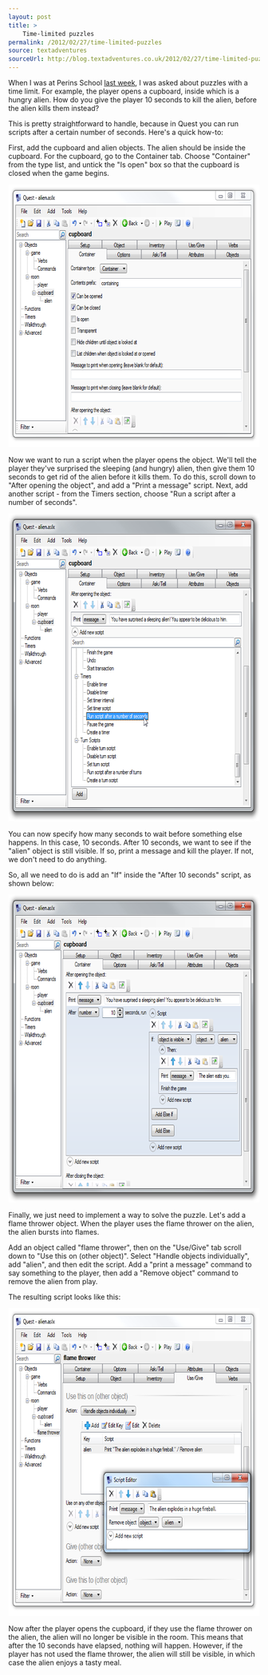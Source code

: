 ```yaml
---
layout: post
title: >
    Time-limited puzzles
permalink: /2012/02/27/time-limited-puzzles
source: textadventures
sourceUrl: http://blog.textadventures.co.uk/2012/02/27/time-limited-puzzles/
---
```

When I was at Perins School <a title="Text adventures in the classroom – Quest day at Perins School" href="http://www.textadventures.co.uk/blog/2012/02/24/text-adventures-in-the-classroom-quest-day-at-perins-school/">last week</a>, I was asked about puzzles with a time limit. For example, the player opens a cupboard, inside which is a hungry alien. How do you give the player 10 seconds to kill the alien, before the alien kills them instead?

This is pretty straightforward to handle, because in Quest you can run scripts after a certain number of seconds. Here's a quick how-to:

First, add the cupboard and alien objects. The alien should be inside the cupboard. For the cupboard, go to the Container tab. Choose "Container" from the type list, and untick the "Is open" box so that the cupboard is closed when the game begins.

<img class="aligncenter size-full wp-image-1153" title="Cupboard container" src="/images/2012/textadventuresblog.files.wordpress.com-2012-02-1.png" alt="" width="722" height="526" />

Now we want to run a script when the player opens the object. We'll tell the player they've surprised the sleeping (and hungry) alien, then give them 10 seconds to get rid of the alien before it kills them. To do this, scroll down to "After opening the object", and add a "Print a message" script. Next, add another script - from the Timers section, choose "Run a script after a number of seconds".

<img class="aligncenter size-full wp-image-1154" title="Run a script after a number of seconds" src="/images/2012/textadventuresblog.files.wordpress.com-2012-02-2.png" alt="" width="722" height="616" />

You can now specify how many seconds to wait before something else happens. In this case, 10 seconds. After 10 seconds, we want to see if the "alien" object is still visible. If so, print a message and kill the player. If not, we don't need to do anything.

So, all we need to do is add an "If" inside the "After 10 seconds" script, as shown below:

<img class="aligncenter size-full wp-image-1155" title="Kill player after 10 seconds" src="/images/2012/textadventuresblog.files.wordpress.com-2012-02-3.png" alt="" width="724" height="616" />

Finally, we just need to implement a way to solve the puzzle. Let's add a flame thrower object. When the player uses the flame thrower on the alien, the alien bursts into flames.

Add an object called "flame thrower", then on the "Use/Give" tab scroll down to "Use this on (other object)". Select "Handle objects individually", add "alien", and then edit the script. Add a "print a message" command to say something to the player, then add a "Remove object" command to remove the alien from play.

The resulting script looks like this:

<img class="aligncenter size-full wp-image-1156" title="Use flame thrower on alien" src="/images/2012/textadventuresblog.files.wordpress.com-2012-02-4.png" alt="" width="724" height="616" />

Now after the player opens the cupboard, if they use the flame thrower on the alien, the alien will no longer be visible in the room. This means that after the 10 seconds have elapsed, nothing will happen. However, if the player has not used the flame thrower, the alien will still be visible, in which case the alien enjoys a tasty meal.

&nbsp;
